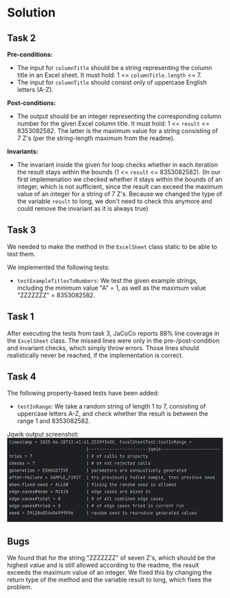 # Solution

## Task 2

<b>Pre-conditions: </b><br>

- The input for `columnTitle` should be a string representing the column title in an Excel sheet.
It must hold: 1 <= `columnTitle.length` <= 7.
- The input for `columnTitle` should consist only of uppercase English letters (A-Z).


<b>Post-conditions: </b><br>

- The output should be an integer representing the corresponding column number for the given Excel column title.
It must hold: 1 <= `result` <= 8353082582. The latter is the maximum value for a string consisting of 7 Z's (per the
string-length maximum from the readme).

<b>Invariants: </b><br>

- The invariant inside the given for loop checks whether in each iteration the result stays within the bounds
  (1 <= `result` <= 8353082582). (In our first implemenation we checked whether it stays within the bounds of an integer,
which is not sufficient, since the result can exceed the maximum value of an integer for a string of 7 Z's. Because we changed
the type of the variable `result` to long, we don't need to check this anymore and could remove the invariant as it is
always true)


## Task 3

We needed to make the method in the `ExcelSheet` class static to be able to test them.

We implemented the following tests:

- `testExampleTitlesToNumbers`: We test the given example strings, including the minimum value "A" = 1, as well as the maximum
value "ZZZZZZZ" = 8353082582.


## Task 1

After executing the tests from task 3, JaCoCo reports 88% line coverage in the `ExcelSheet` class.
The missed lines were only in the pre-/post-condition and invariant checks, which simply throw errors.
Those lines should realistically never be reached, if the implementation is correct.

## Task 4

The following property-based tests have been added:
- `testInRange`: We take a random string of length 1 to 7, consisting of uppercase letters A-Z, and check whether the
  result is between the range 1 and 8353082582.

Jqwik output screenshot:
![jqwik_output_ExcelSheet.png](src/test/resources/jqwik_output_ExcelSheet.png)

## Bugs

We found that for the string "ZZZZZZZ" of seven Z's, which should be the highest value and is still allowed according
to the readme, the result exceeds the maximum value of an integer. We fixed this by changing the return type of the
method and the variable result to long, which fixes the problem.